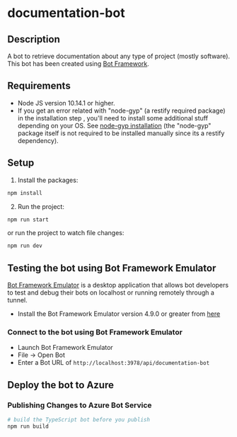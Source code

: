 # documentation-bot

## Description

A bot to retrieve documentation about any type of project (mostly software).
This bot has been created using [Bot Framework](https://dev.botframework.com).

## Requirements

- Node JS version 10.14.1 or higher.
- If you get an error related with "node-gyp" (a restify required package) in
  the installation step , you'll need to install some additional stuff depending
  on your OS. See [node-gyp
  installation](https://github.com/nodejs/node-gyp#installation) (the "node-gyp"
  package itself is not required to be installed manually since its a restify
  dependency).

## Setup

1. Install the packages:

```bash
npm install
```

2. Run the project:

```bash
npm run start
```

or run the project to watch file changes:

```bash
npm run dev
```

## Testing the bot using Bot Framework Emulator

[Bot Framework Emulator](https://github.com/microsoft/botframework-emulator) is
a desktop application that allows bot developers to test and debug their bots on
localhost or running remotely through a tunnel.

- Install the Bot Framework Emulator version 4.9.0 or greater from
  [here](https://github.com/Microsoft/BotFramework-Emulator/releases)

### Connect to the bot using Bot Framework Emulator

- Launch Bot Framework Emulator
- File -> Open Bot
- Enter a Bot URL of `http://localhost:3978/api/documentation-bot`

## Deploy the bot to Azure

### Publishing Changes to Azure Bot Service

```bash
# build the TypeScript bot before you publish
npm run build
```

